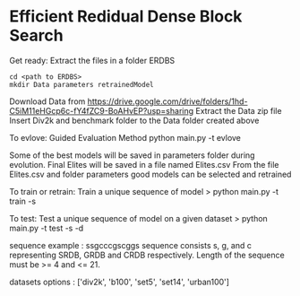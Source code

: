 # Efficient Redidual Dense Block Search

Get ready: 
    Extract the files in a folder ERDBS

    cd <path to ERDBS>
    mkdir Data parameters retrainedModel

Download Data from https://drive.google.com/drive/folders/1hd-C5iM11eHGcp6c-fY4fZC9-BoAHvEP?usp=sharing
Extract the Data zip file
Insert Div2k and benchmark folder to the Data folder created above

To evlove:
    Guided Evaluation Method
    python main.py -t evlove

Some of the best models will be saved in parameters folder during evolution.
Final Elites will be saved in a file named Elites.csv
From the file Elites.csv and folder parameters good models can be selected and retrained

To train or retrain:
    Train a unique sequence of model
    > python main.py -t train -s <sequence>

To test:
    Test a unique sequence of model on a given dataset
    > python main.py -t test -s <sequence> -d <dataset>

sequence example : ssgcccgscggs
sequence consists s, g, and c representing SRDB, GRDB and CRDB respectively.
Length of the sequence must be >= 4 and <= 21.

datasets options : ['div2k', 'b100', 'set5', 'set14', 'urban100']